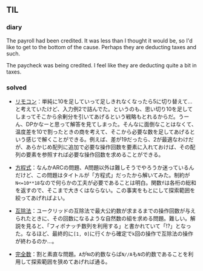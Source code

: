 ## TIL

### diary

The payroll had been credited. It was less than I thought it would be, so I'd like to get to the bottom of the cause. Perhaps they are deducting taxes and such.

The paycheck was being credited. I feel like they are deducting quite a bit in taxes.

### solved

* [リモコン](https://atcoder.jp/contests/arc001/tasks/arc001_2)：単純に10を足していって足しきれなくなったら5に切り替えて...と考えていたけど、入力例2で詰んでた。というのも、思い切り10を足してしまってそこから余剰分を引いてあげるという戦略もとれるからだ。うーん、DPかなーと思って解答を見てしまった。そんなに面倒なことはなくて、温度差を10で割ったときの商を考えて、そこから必要な数を足してあげるという感じで解くことができる。例えば、差が19だったら、2が最適なわけだが、あらかじめ配列に追加で必要な操作回数を要素に入れておけば、その配列の要素を参照すれば必要な操作回数を求めることができる。

* [方程式](https://atcoder.jp/contests/arc034/tasks/arc034_2)：なんかARCの問題、A問題以外は難しそうでやろうか迷っているんだけど、この問題はタイトルが「方程式」だったから解いてみた。制約が`N<=10**18`なので何らかの工夫が必要であることは明白。関数`f`は各桁の総和を返すので、そこまで大きくはならない。この事実をもとにして探索範囲を絞ってあげればよい。

* [互除法](https://atcoder.jp/contests/arc051/tasks/arc051_b)：ユークリッドの互除法で最大公約数が求まるまでの操作回数が与えられたときに、その回数になるような自然数の組を求める問題。難しい。解説を見ると、「フィボナッチ数列を利用する」と書かれていて「!?」となった。なるほど、最終的に`[1, 0]`に行くから確定で`k`回の操作で互除法の操作が終わるのか...。

* [完全数](https://atcoder.jp/contests/arc026/tasks/arc026_2)：割と素直な問題。`A`が`N`の約数ならば`N//A`も`N`の約数であることを利用して探索範囲を狭めてあげれば通る。
